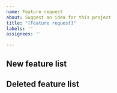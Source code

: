 ```yaml
---
name: Feature request
about: Suggest an idea for this project
title: "[Feature request]"
labels: ''
assignees: ''

---
```


## New feature list

## Deleted feature list
